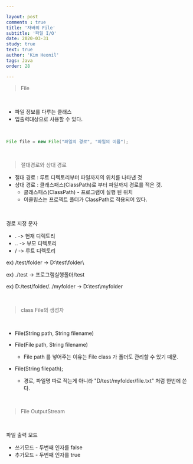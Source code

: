 ```yaml
---

layout: post
comments : true
title: '자바의 File'
subtitle: '파일 I/O'
date: 2020-03-31
study: true
text: true
author: 'Kim Heonil'
tags: Java
order: 28

---
```


> File

<br>

- 파일 정보를 다루는 클래스
- 입출력대상으로 사용할 수 있다.

<br>

```java
File file = new File("파일의 경로", "파일의 이름");
```



<br>

> 절대경로와 상대 경로

- 절대 경로 : 루트 디렉토리부터 파일까지의 위치를 나타낸 것
- 상대 경로 : 클래스패스(ClassPath)로 부터 파일까지 경로를 적은 것.
  - 클래스패스(ClassPath) - 프로그램이 실행 된 위치
  - 이클립스는 프로젝트 폴더가 ClassPath로 적용되어 있다.



<br>

경로 지정 문자

- . -> 현재 디렉토리
- .. -> 부모 디렉토리
- / -> 루트 디렉토리

ex) /test/folder -> D:\test\folder\

ex) ./test -> 프로그램실행폴더/test

ex) D:/test/folder/../myfolder -> D:\test\myfolder



<br>

> class File의 생성자

<br>

- File(String path, String filename)

- File(File path, String filename)
  - File path 를 넣어주는 이유는 File class 가 폴더도 관리할 수 있기 때문.
- File(String filepath);
  - 경로, 파일명 따로 적는게 아니라 "D/test/myfolder/file.txt" 처럼 한번에 쓴다.



<br>



> File OutputStream

<br>

파일 출력 모드

- 쓰기모드 - 두번째 인자를 false
- 추가모드 - 두번째 인자를 true



<br><br>
